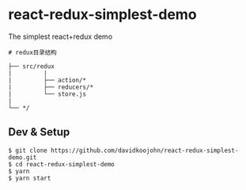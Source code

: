 # react-redux-simplest-demo

The simplest react+redux demo

```
# redux目录结构

├── src/redux
|         |
|         ├── action/*
|         ├── reducers/*
|         └── store.js
| 
└── */
```

## Dev & Setup

```
$ git clone https://github.com/davidkoojohn/react-redux-simplest-demo.git
$ cd react-redux-simplest-demo
$ yarn
$ yarn start
```

